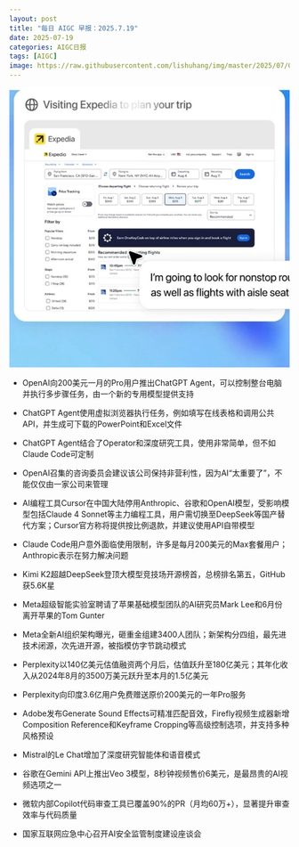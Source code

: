 ```yaml
---
layout: post
title: "每日 AIGC 早报：2025.7.19"
date: 2025-07-19
categories: AIGC日报
tags: [AIGC]
image: https://raw.githubusercontent.com/lishuhang/img/master/2025/07/0719-d.jpg
---
```


![封面图](https://raw.githubusercontent.com/lishuhang/img/master/2025/07/0719-d.jpg)

  - OpenAI向200美元一月的Pro用户推出ChatGPT Agent，可以控制整台电脑并执行多步骤任务，由一个新的专用模型提供支持

  - ChatGPT Agent使用虚拟浏览器执行任务，例如填写在线表格和调用公共API，并生成可下载的PowerPoint和Excel文件

  - ChatGPT Agent结合了Operator和深度研究工具，使用非常简单，但不如Claude Code可定制

  - OpenAI召集的咨询委员会建议该公司保持非营利性，因为AI“太重要了”，不能仅仅由一家公司来管理

  - AI编程工具Cursor在中国大陆停用Anthropic、谷歌和OpenAI模型，受影响模型包括Claude 4 Sonnet等主力编程工具，用户需切换至DeepSeek等国产替代方案；Cursor官方称将提供按比例退款，并建议使用API自带模型

  - Claude Code用户意外面临使用限制，许多是每月200美元的Max套餐用户；Anthropic表示在努力解决问题

  - Kimi K2超越DeepSeek登顶大模型竞技场开源榜首，总榜排名第五，GitHub获5.6K星

  - Meta超级智能实验室聘请了苹果基础模型团队的AI研究员Mark Lee和6月份离开苹果的Tom Gunter

  - Meta全新AI组织架构曝光，砸重金组建3400人团队；新架构分四组，最先进技术闭源，次先进开源，被指模仿字节跳动模式

  - Perplexity以140亿美元估值融资两个月后，估值跃升至180亿美元；其年化收入从2024年8月的3500万美元跃升至本月的1.5亿美元

  - Perplexity向印度3.6亿用户免费赠送原价200美元的一年Pro服务

  - Adobe发布Generate Sound Effects可精准匹配音效，Firefly视频生成器新增Composition Reference和Keyframe Cropping等高级控制选项，并支持多种风格预设

  - Mistral的Le Chat增加了深度研究智能体和语音模式

  - 谷歌在Gemini API上推出Veo 3模型，8秒钟视频售价6美元，是最昂贵的AI视频选项之一

  - 微软内部Copilot代码审查工具已覆盖90%的PR（月均60万+），显著提升审查效率与代码质量

  - 国家互联网应急中心召开AI安全监管制度建设座谈会